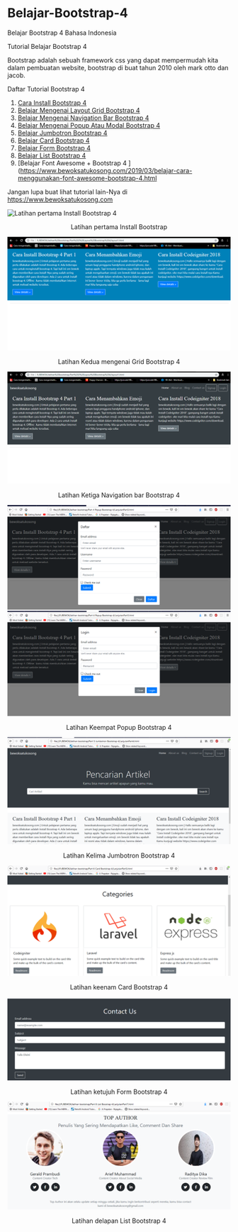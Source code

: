 # Belajar-Bootstrap-4
Belajar Bootstrap 4 Bahasa Indonesia 

Tutorial Belajar Bootstrap 4 

Bootstrap adalah sebuah framework css yang dapat mempermudah kita dalam pembuatan website, bootstrap di buat tahun 2010 oleh mark otto dan jacob.

Daftar Tutorial Bootstrap 4 
1. [Cara Install Bootstrap 4 ](https://www.bewoksatukosong.com/2019/02/cara-install-bootstrap-4-part-1.html)
2. [Belajar Mengenai Layout Grid Bootstrap 4 ](https://www.bewoksatukosong.com/2019/02/cara-memahami-layout-bootstrap-4-part-2.html)
3. [Belajar Mengenai Navigation Bar Bootstrap 4 ](https://www.bewoksatukosong.com/2019/02/belajar-navigation-bar-bootstrap4.html)
4. [Belajar Mengenai Popup Atau Modal Bootstrap 4 ](https://www.bewoksatukosong.com/2019/03/belajar-menggunakan-pop-up-atau-modal-bootstrap-4.html)
5. [Belajar Jumbotron Bootstrap 4 ](https://www.bewoksatukosong.com/2019/03/belajar-menggunakan-jumbotron-bootstrap-4.html)
6. [Belajar Card Bootstrap 4 ](https://www.bewoksatukosong.com/2019/03/belajar-menggunakan-card-part-6-bootstrap.html)
7. [Belajar Form Bootstrap 4 ](https://www.bewoksatukosong.com/2019/03/belajar-menggunakan-form-bootstrap-4.html)
8. [Belajar List Bootstrap 4 ](https://www.bewoksatukosong.com/2019/03/belajar-menggunakan-list-part-8-bootstrap-4.html)
8. [Belajar Font Awesome +  Bootstrap 4 ](https://www.bewoksatukosong.com/2019/03/belajar-cara-menggunakan-font-awesome-bootstrap-4.html

Jangan lupa buat lihat tutorial lain-Nya di 
https://www.bewoksatukosong.com

![Latihan pertama Install Bootstrap 4](https://github.com/geraldprambudi/Belajar-Bootstrap-4/blob/master/Part%201%20Install%20Bootstrap%204/Screenshot_1.png "Latihan pertama Install Bootstrap")
<p align="center">
  Latihan pertama Install Bootstrap
</p>

![Latihan Kedua Grid Bootstrap 4](https://github.com/geraldprambudi/Belajar-Bootstrap-4/blob/master/Part%202%20Layout%20Bootstrap%204/Screenshot%20Latihan%20Part%202/3.png "Latihan kedua mengenai grid bootstrap")
<p align="center">
  Latihan Kedua mengenai Grid Bootstrap 4
</p>

![Latihan Ketiga Navigation bar Bootstrap 4](https://github.com/geraldprambudi/Belajar-Bootstrap-4/blob/master/Part%203%20Navigation%20Bar%20Bootstrap%204/Screenshot%20Latihan%20Part%203/4.png "Latihan Ketiga Navigation bar Bootstrap 4")
<p align="center">
  Latihan Ketiga Navigation bar Bootstrap 4
</p>

![Latihan Keempat Popup atau Modal Bootstrap 4](https://github.com/geraldprambudi/Belajar-Bootstrap-4/blob/master/Part%204%20Popup%20Bootstrap%204/screenshot%20part%204%20bootstrap%20popup/10.png "Latihan Keempat Popup Bootstrap 4")
![Latihan Keempat Popup atau Modal Bootstrap 4](https://github.com/geraldprambudi/Belajar-Bootstrap-4/blob/master/Part%204%20Popup%20Bootstrap%204/screenshot%20part%204%20bootstrap%20popup/11.png "Latihan Keempat Popup Bootstrap 4")
<p align="center">
  Latihan Keempat Popup Bootstrap 4
</p>

![Latihan Kelima Jumbotron Bootstrap 4](https://github.com/geraldprambudi/Belajar-Bootstrap-4/blob/master/Part%205%20Jumbotron%20Bootstrap%204/screenshot%20part%204%20bootstrap%20popup/6.png "Latihan Kelima Jumbotron Bootstrap 4")
<p align="center">
  Latihan Kelima Jumbotron Bootstrap 4
</p>

![Latihan keenam Card Bootstrap 4](https://github.com/geraldprambudi/Belajar-Bootstrap-4/blob/master/Part%206%20Card%20Bootstrap%204/Screenshot%20Part%206%20Card%20Bootstrap%204/5.png "Latihan keenam Card Bootstrap 4")
<p align="center">
  Latihan keenam Card Bootstrap 4
</p>

![Latihan ketujuh Form Bootstrap 4](https://github.com/geraldprambudi/Belajar-Bootstrap-4/blob/master/Part%207%20Form%20Boostrap%204/Screenshot%20Part%207%20Form%20Boostrap%204/3.png "Latihan ketujuh Form Bootstrap 4")
<p align="center">
  Latihan ketujuh Form Bootstrap 4
</p>

![Latihan delapan List Bootstrap 4](https://github.com/geraldprambudi/Belajar-Bootstrap-4/blob/master/Part%208%20List%20Boostrap%204/Screenshot%20Part%208%20list%20Bootstrap%204/4.png "Latihan delapan List Bootstrap 4")
<p align="center">
  Latihan delapan List Bootstrap 4
</p>
